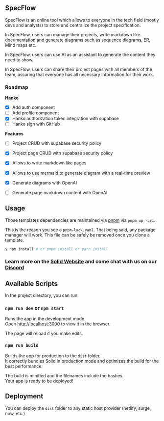 ## SpecFlow

SpecFlow is an online tool which allows to everyone in the tech field (mostly devs and analysts) to store and centralize the project specification.

In SpecFlow, users can manage their projects, write markdown like documentation and generate diagrams such as sequence diagrams, ER, Mind maps etc. 

In SpecFlow, users can use AI as an assistant to generate the content they need to show.

In SpecFlow, users can share their project pages with all members of the team, assuring that everyone has all necessary information for their work.

### Roadmap

**Hanko**
- [X] Add auth component
- [ ] Add profile component
- [X] Hanko authorization token integration with supabase
- [ ] Hanko sign with GitHub

**Features**
- [ ] Project CRUD with supabase security policy
- [X] Project page CRUD with supabase security policy
- [X] Allows to write markdown like pages
- [X] Allows to use mermaid to generate diagram with a real-time preview
- [X] Generate diagrams with OpenAI
- [ ] Generate page markdown content with OpenAI


## Usage

Those templates dependencies are maintained via [pnpm](https://pnpm.io) via `pnpm up -Lri`.

This is the reason you see a `pnpm-lock.yaml`. That being said, any package manager will work. This file can be safely be removed once you clone a template.

```bash
$ npm install # or pnpm install or yarn install
```

### Learn more on the [Solid Website](https://solidjs.com) and come chat with us on our [Discord](https://discord.com/invite/solidjs)

## Available Scripts

In the project directory, you can run:

### `npm run dev` or `npm start`

Runs the app in the development mode.<br>
Open [http://localhost:3000](http://localhost:3000) to view it in the browser.

The page will reload if you make edits.<br>

### `npm run build`

Builds the app for production to the `dist` folder.<br>
It correctly bundles Solid in production mode and optimizes the build for the best performance.

The build is minified and the filenames include the hashes.<br>
Your app is ready to be deployed!

## Deployment

You can deploy the `dist` folder to any static host provider (netlify, surge, now, etc.)
